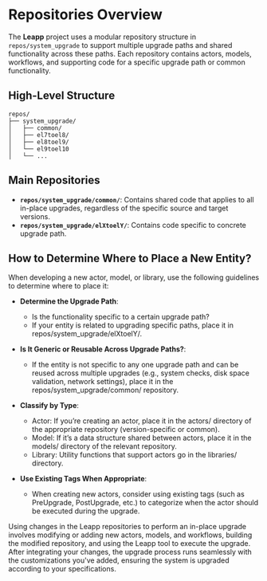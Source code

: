 # Repositories Overview

The **Leapp** project uses a modular repository structure in `repos/system_upgrade` to support multiple upgrade paths
and shared functionality across these paths.
Each repository contains actors, models, workflows,
and supporting code for a specific upgrade path or common functionality.

## High-Level Structure
```
repos/
├── system_upgrade/
│   ├── common/
│   ├── el7toel8/
│   ├── el8toel9/
│   └── el9toel10
│   └── ...
```
## Main Repositories

- **`repos/system_upgrade/common/`**: Contains shared code that applies to all in-place upgrades,
regardless of the specific source and target versions.
- **`repos/system_upgrade/elXtoelY/`**: Contains code specific to concrete upgrade path.

## How to Determine Where to Place a New Entity?

When developing a new actor, model, or library, use the following guidelines to determine where to place it:

- **Determine the Upgrade Path**:
  - Is the functionality specific to a certain upgrade path?
  - If your entity is related to upgrading specific paths, place it in repos/system_upgrade/elXtoelY/.

- **Is It Generic or Reusable Across Upgrade Paths?**:
  - If the entity is not specific to any one upgrade path and can be reused across multiple upgrades 
(e.g., system checks, disk space validation, network settings), place it in the repos/system_upgrade/common/ repository.

- **Classify by Type**:
  - Actor: If you’re creating an actor, 
place it in the actors/ directory of the appropriate repository (version-specific or common).
  - Model: If it’s a data structure shared between actors, place it in the models/ directory of the relevant repository.
  - Library: Utility functions that support actors go in the libraries/ directory.

- **Use Existing Tags When Appropriate**:
   - When creating new actors, consider using existing tags (such as PreUpgrade, PostUpgrade, etc.)
to categorize when the actor should be executed during the upgrade.

Using changes in the Leapp repositories to perform an in-place upgrade involves modifying or adding new actors, models, 
and workflows, building the modified repository, and using the Leapp tool to execute the upgrade. After integrating your changes, the upgrade process runs seamlessly with the customizations you've added,
ensuring the system is upgraded according to your specifications.